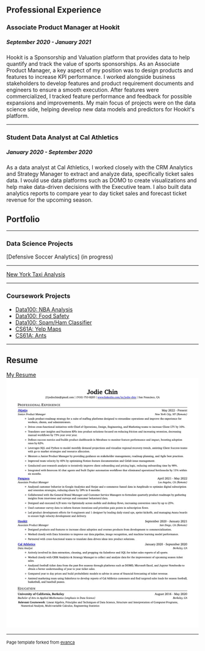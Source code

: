 ## Professional Experience


### Associate Product Manager at Hookit
##### September 2020 - January 2021 
Hookit is a Sponsorship and Valuation platform that provides data to help quantify and track the value of sports sponsorships. As an Associate Product Manager, a key aspect of my position was to design products and features to increase KPI performance. I worked alongside business stakeholders to develop features and product requirement documents and engineers to ensure a smooth execution. After features were commercialized, I tracked feature performance and feedback for possible expansions and improvements. My main focus of projects were on the data science side, helping develop new data models and predictors for Hookit's platform.

---

### Student Data Analyst at Cal Athletics
##### January 2020 - September 2020
As a data analyst at Cal Athletics, I worked closely with the CRM Analytics and Strategy Manager to extract and analyze data, specifically ticket sales data. I would use data platforms such as DOMO to create visualizations and help make data-driven decisions with the Executive team. I also built data analytics reports to compare year to day ticket sales and forecast ticket revenue for the upcoming season. 



## Portfolio

---

### Data Science Projects 

[Defensive Soccer Analytics] (in progress)

---
[New York Taxi Analysis](https://github.com/jodiechin/newyorktaxi)

---

### Coursework Projects 

- [Data100: NBA Analysis](https://github.com/jodiechin/nbaanalysis)
- [Data100: Food Safety](https://github.com/jodiechin/foodsafety)
- [Data100: Spam/Ham Classifier](https://github.com/jodiechin/spamclassifier)
- [CS61A: Yelp Maps](https://github.com/jodiechin/yelpmaps)
- [CS61A: Ants](https://github.com/jodiechin/ants)


---

## Resume
[My Resume](/pdf/Resume_JodieChin_2025-9.pdf)
<img src="/images/Resume_JodieChin_2025-9.jpg"/>



---
<p style="font-size:11px">Page template forked from <a href="https://github.com/evanca/quick-portfolio">evanca</a></p>
<!-- Remove above link if you don't want to attibute -->
